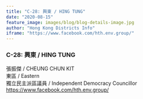 ```yaml
---
title: "C-28: 興東 / HING TUNG"
date: "2020-08-15"
feature_image: images/blog/blog-details-image.jpg
author: "Hong Kong Districts Info"
iframe: "https://www.facebook.com/hth.env.group/"
---
```


### C-28: 興東 / HING TUNG  
張振傑 / CHEUNG CHUN KIT  
東區 / Eastern  
獨立民主派區議員 / Independent Democracy Councillor  
https://www.facebook.com/hth.env.group/
